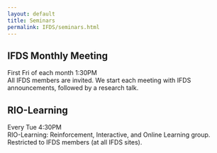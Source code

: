 ```yaml
---
layout: default
title: Seminars
permalink: IFDS/seminars.html
---
```


## IFDS Monthly Meeting
First Fri of each month 1:30PM <br>
All IFDS members are invited. We start each meeting with IFDS announcements, followed by a research talk.

## RIO-Learning
Every Tue 4:30PM<br>
RIO-Learning: Reinforcement, Interactive, and Online Learning group. Restricted to IFDS members (at all IFDS sites).
